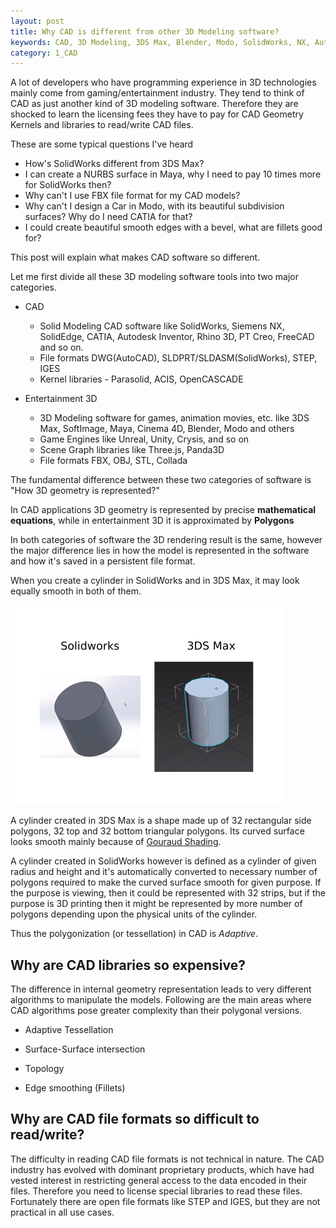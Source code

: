```yaml
---
layout: post
title: Why CAD is different from other 3D Modeling software?
keywords: CAD, 3D Modeling, 3DS Max, Blender, Modo, SolidWorks, NX, AutoCAD, Rhino 3D, CATIA
category: 1_CAD
---
```


A lot of developers who have programming experience in 3D technologies mainly come from gaming/entertainment industry. They tend to think of CAD as just another kind of 3D modeling software. Therefore they are shocked to learn the licensing fees they have to pay for CAD Geometry Kernels and libraries to read/write CAD files.

These are some typical questions I've heard

* How's SolidWorks different from 3DS Max?
* I can create a NURBS surface in Maya, why I need to pay 10 times more for SolidWorks then?
* Why can't I use FBX file format for my CAD models?
* Why can't I design a Car in Modo, with its beautiful subdivision surfaces? Why do I need CATIA for that?
* I could create beautiful smooth edges with a bevel, what are fillets good for?

This post will explain what makes CAD software so different.

Let me first divide all these 3D modeling software tools into two major categories.

* CAD
  - Solid Modeling CAD software like SolidWorks, Siemens NX, SolidEdge, CATIA, Autodesk Inventor, Rhino 3D, PT Creo, FreeCAD and so on.
  - File formats DWG(AutoCAD), SLDPRT/SLDASM(SolidWorks), STEP, IGES
  - Kernel libraries - Parasolid, ACIS, OpenCASCADE

* Entertainment 3D
  - 3D Modeling software for games, animation movies, etc. like 3DS Max, SoftImage, Maya, Cinema 4D, Blender, Modo and others
  - Game Engines like Unreal, Unity, Crysis, and so on
  - Scene Graph libraries like Three.js, Panda3D
  - File formats FBX, OBJ, STL, Collada

The fundamental difference between these two categories of software is "How 3D geometry is represented?"

<div class="well">
In CAD applications 3D geometry is represented by precise <b>mathematical equations</b>, while in entertainment 3D it is approximated by <b>Polygons</b>
</div>

In both categories of software the 3D rendering result is the same, however the major difference lies in how the model is represented in the software and how it's saved in a persistent file format.

When you create a cylinder in SolidWorks and in 3DS Max, it may look equally smooth in both of them.

<img src="/img/cylinder-comparision.png"/>

A cylinder created in 3DS Max is a shape made up of 32 rectangular side polygons, 32 top and 32 bottom triangular polygons. Its curved surface looks smooth mainly because of [Gouraud Shading](https://en.wikipedia.org/wiki/Gouraud_shading).

A cylinder created in SolidWorks however is defined as a cylinder of given radius and height and it's automatically converted to necessary number of polygons required to make the curved surface smooth for given purpose. If the purpose is viewing, then it could be represented with 32 strips, but if the purpose is 3D printing then it might be represented by more number of polygons depending upon the physical units of the cylinder.

Thus the polygonization (or tessellation) in CAD is *Adaptive*.


Why are CAD libraries so expensive?
---
The difference in internal geometry representation leads to very different algorithms to manipulate the models. Following are the main areas where CAD algorithms pose greater complexity than their polygonal versions.

* Adaptive Tessellation

* Surface-Surface intersection

* Topology

* Edge smoothing (Fillets)




Why are CAD file formats so difficult to read/write?
---
The difficulty in reading CAD file formats is not technical in nature. The CAD industry has evolved with dominant proprietary products, which have had vested interest in restricting general access to the data encoded in their files. Therefore you need to license special libraries to read these files. Fortunately there are open file formats like STEP and IGES, but they are not practical in all use cases.

